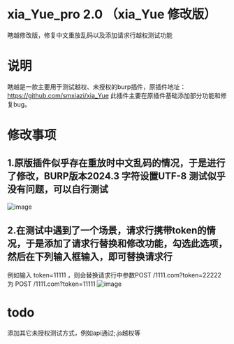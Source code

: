 # xia_Yue_pro 2.0 （xia_Yue 修改版）
瞎越修改版，修复中文重放乱码以及添加请求行越权测试功能

# 说明
瞎越是一款主要用于测试越权、未授权的burp插件，原插件地址：https://github.com/smxiazi/xia_Yue
此插件主要在原插件基础添加部分功能和修复bug。

# 修改事项

## 1.原版插件似乎存在重放时中文乱码的情况，于是进行了修改，BURP版本2024.3 字符设置UTF-8 测试似乎没有问题，可以自行测试
![image](https://github.com/user-attachments/assets/692f5f08-1610-40fa-a8ee-685006c229c9)

## 2.在测试中遇到了一个场景，请求行携带token的情况，于是添加了请求行替换和修改功能，勾选此选项，然后在下列输入框输入，即可替换请求行
例如输入 token=11111 ，则会替换请求行中参数POST /1111.com?token=22222 为  POST /1111.com?token=11111
![image](https://github.com/user-attachments/assets/c9b71dc9-3a23-4510-9d83-83e3875e8df8)

# todo
添加其它未授权测试方式，例如api通过;.js越权等
